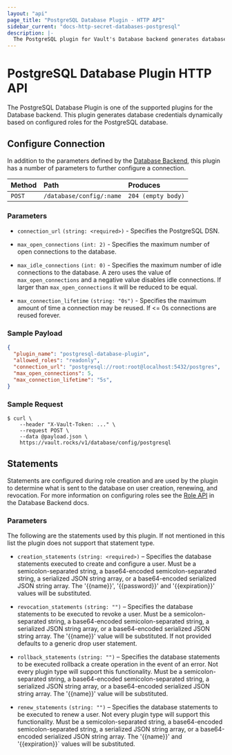 ```yaml
---
layout: "api"
page_title: "PostgreSQL Database Plugin - HTTP API"
sidebar_current: "docs-http-secret-databases-postgresql"
description: |-
  The PostgreSQL plugin for Vault's Database backend generates database credentials to access PostgreSQL servers.
---
```


# PostgreSQL Database Plugin HTTP API

The PostgreSQL Database Plugin is one of the supported plugins for the Database
backend. This plugin generates database credentials dynamically based on
configured roles for the PostgreSQL database.

## Configure Connection

In addition to the parameters defined by the [Database
Backend](/api/secret/databases/index.html#configure-connection), this plugin
has a number of parameters to further configure a connection.

| Method   | Path                         | Produces               |
| :------- | :--------------------------- | :--------------------- |
| `POST`   | `/database/config/:name`     | `204 (empty body)` |

### Parameters
- `connection_url` `(string: <required>)` - Specifies the PostgreSQL DSN.

- `max_open_connections` `(int: 2)` - Specifies the maximum number of open
  connections to the database.

- `max_idle_connections` `(int: 0)` - Specifies the maximum number of idle
  connections to the database. A zero uses the value of `max_open_connections`
  and a negative value disables idle connections. If larger than
  `max_open_connections` it will be reduced to be equal.

- `max_connection_lifetime` `(string: "0s")` - Specifies the maximum amount of
  time a connection may be reused. If <= 0s connections are reused forever.

### Sample Payload

```json
{
  "plugin_name": "postgresql-database-plugin",
  "allowed_roles": "readonly",
  "connection_url": "postgresql://root:root@localhost:5432/postgres",
  "max_open_connections": 5,
  "max_connection_lifetime": "5s",
}
```

### Sample Request

```
$ curl \
    --header "X-Vault-Token: ..." \
    --request POST \
    --data @payload.json \
    https://vault.rocks/v1/database/config/postgresql
```

## Statements

Statements are configured during role creation and are used by the plugin to
determine what is sent to the database on user creation, renewing, and
revocation. For more information on configuring roles see the [Role
API](/api/secret/databases/index.html#create-role) in the Database Backend docs.

### Parameters

The following are the statements used by this plugin. If not mentioned in this
list the plugin does not support that statement type.

- `creation_statements` `(string: <required>)` – Specifies the database
  statements executed to create and configure a user. Must be a
  semicolon-separated string, a base64-encoded semicolon-separated string, a
  serialized JSON string array, or a base64-encoded serialized JSON string
  array. The '{{name}}', '{{password}}' and '{{expiration}}' values will be
  substituted.

- `revocation_statements` `(string: "")` – Specifies the database statements to
  be executed to revoke a user. Must be a semicolon-separated string, a
  base64-encoded semicolon-separated string, a serialized JSON string array, or
  a base64-encoded serialized JSON string array. The '{{name}}' value will be
  substituted. If not provided defaults to a generic drop user statement.

- `rollback_statements` `(string: "")` – Specifies the database statements to be
  executed rollback a create operation in the event of an error. Not every
  plugin type will support this functionality. Must be a semicolon-separated
  string, a base64-encoded semicolon-separated string, a serialized JSON string
  array, or a base64-encoded serialized JSON string array. The '{{name}}' value
  will be substituted.

- `renew_statements` `(string: "")` – Specifies the database statements to be
  executed to renew a user. Not every plugin type will support this
  functionality. Must be a semicolon-separated string, a base64-encoded
  semicolon-separated string, a serialized JSON string array, or a
  base64-encoded serialized JSON string array. The '{{name}}' and
  '{{expiration}}` values will be substituted.
